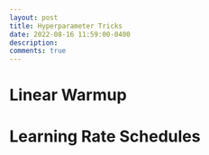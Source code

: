 ```yaml
---
layout: post
title: Hyperparameter Tricks
date: 2022-08-16 11:59:00-0400
description: 
comments: true
---
```


# Linear Warmup

# Learning Rate Schedules